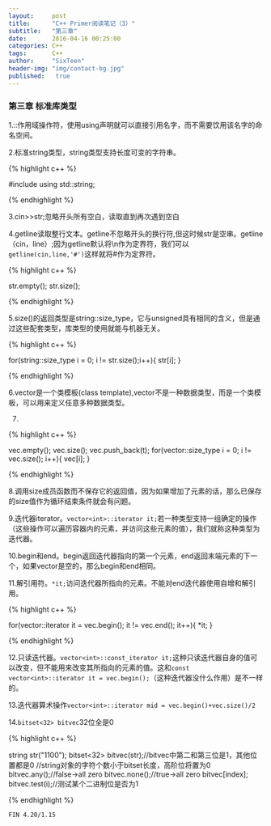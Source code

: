 ```yaml
---
layout:     post
title:      "C++ Primer阅读笔记（3）"
subtitle:   "第三章"
date:       2016-04-16 00:25:00
categories: C++
tags:       C++
author:     "SixTeen"
header-img: "img/contact-bg.jpg"
published:   true
---
```


### 第三章 标准库类型

1.::作用域操作符，使用using声明就可以直接引用名字，而不需要饮用该名字的命名空间。

2.标准string类型，string类型支持长度可变的字符串。

{% highlight c++ %}

#include<string>
using std::string;

{% endhighlight %}

3.cin>>str;忽略开头所有空白，读取直到再次遇到空白

4.getline读取整行文本。getline不忽略开头的换行符,但这时候str是空串。getline（cin，line）;因为getline默认将\n作为定界符，我们可以```getline(cin,line,'#')```这样就将#作为定界符。

{% highlight c++ %}

str.empty();
str.size();

{% endhighlight %}

5.size()的返回类型是string::size_type，它与unsigned具有相同的含义，但是通过这些配套类型，库类型的使用就能与机器无关。

{% highlight c++ %}

for(string::size_type i = 0; i != str.size();i++){
    str[i];
}

{% endhighlight %}

6.vector是一个类模板(class template),vector不是一种数据类型，而是一个类模板，可以用来定义任意多种数据类型。

7.

{% highlight c++ %}

vec.empty();
vec.size();
vec.push_back(t);
for(vector<int>::size_type i = 0; i != vec.size(); i++){
    vec[i];
}

{% endhighlight %}

8.调用size成员函数而不保存它的返回值，因为如果增加了元素的话，那么已保存的size值作为循环结束条件就会有问题。

9.迭代器iterator。```vector<int>::iterator it;```若一种类型支持一组确定的操作（这些操作可以遍历容器内的元素，并访问这些元素的值），我们就称这种类型为迭代器。

10.begin和end。begin返回迭代器指向的第一个元素，end返回末端元素的下一个，如果vector是空的，那么begin和end相同。

11.解引用符。```*it;```访问迭代器所指向的元素。不能对end迭代器使用自增和解引用。

{% highlight c++ %}

for(vector<int>::iterator it = vec.begin(); it != vec.end(); it++){
    *it;
}

{% endhighlight %}

12.只读迭代器。```vector<int>::const_iterator it;```这种只读迭代器自身的值可以改变，但不能用来改变其所指向的元素的值。这和```const vector<int>::iterator it = vec.begin();```（这种迭代器没什么作用）是不一样的。

13.迭代器算术操作```vector<int>::iterator mid = vec.begin()+vec.size()/2```

14.```bitset<32> bitvec```32位全是0

{% highlight c++ %}

string str("1100");
bitset<32> bitvec(str);//bitvec中第二和第三位是1，其他位置都是0
//string对象的字符个数小于bitset长度，高阶位将置为0
bitvec.any();//false->all zero
bitvec.none();//true->all zero
bitvec[index];
bitvec.test(i);//测试某个二进制位是否为1

{% endhighlight %}

    FIN 4.20/1.15
